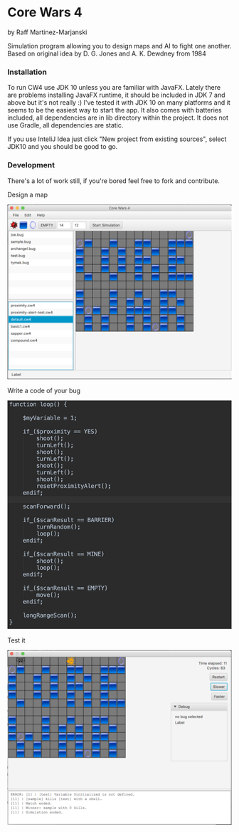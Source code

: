 
# Core Wars 4 

by Raff Martinez-Marjanski

Simulation program allowing you to design maps and AI to fight one another.
Based on original idea by D. G. Jones and A. K. Dewdney from 1984

### Installation

To run CW4 use JDK 10 unless you are familiar with JavaFX.
Lately there are problems installing JavaFX runtime, it should be included in JDK 7 and above but it's not really :)
I've tested it with JDK 10 on many platforms and it seems to be the easiest way to start the app.
It also comes with batteries included, all dependencies are in lib directory within the project. It does not use Gradle, all dependencies are static.

If you use InteliJ Idea just click "New project from existing sources", select JDK10 and you should be good to go.

### Development

There's a lot of work still, if you're bored feel free to fork and contribute.

Design a map

![alt text](https://github.com/ArchangelDesign/core-wars4/blob/master/images/main-window.png)

Write a code of your bug

![alt text](https://github.com/ArchangelDesign/core-wars4/blob/master/images/code.png)

Test it 

![alt text](https://github.com/ArchangelDesign/core-wars4/blob/master/images/simulation-window.png)

